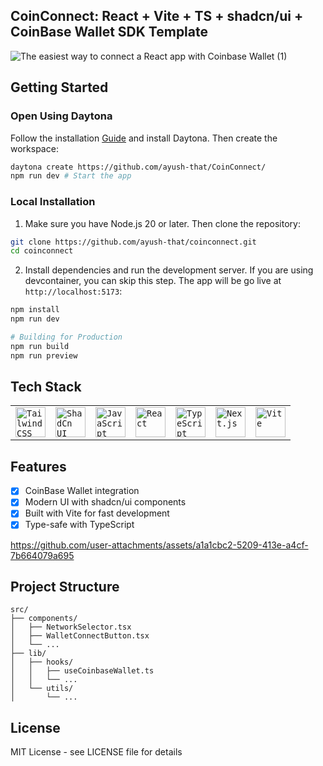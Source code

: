 ## **CoinConnect**: React + Vite + TS + shadcn/ui + CoinBase Wallet SDK Template

![The easiest way to connect a React app with Coinbase Wallet (1)](https://github.com/user-attachments/assets/e7d235ad-2ddf-4e0c-9435-5ac2de3f346b)

## Getting Started

### Open Using Daytona

Follow the installation [Guide](https://www.daytona.io/docs/installation/installation/) and install Daytona. Then create the workspace:

   ```bash
   daytona create https://github.com/ayush-that/CoinConnect/
   npm run dev # Start the app
   ```


### Local Installation

1. Make sure you have Node.js 20 or later. Then clone the repository:

```bash
git clone https://github.com/ayush-that/coinconnect.git
cd coinconnect
```

2. Install dependencies and run the development server. If you are using devcontainer, you can skip this step. The app will be go live at `http://localhost:5173`:

```bash
npm install
npm run dev

# Building for Production
npm run build
npm run preview
```

## Tech Stack

<div align="center">
	<table>
		<tr>
			<td><code><img width="48" src="https://user-images.githubusercontent.com/25181517/202896760-337261ed-ee92-4979-84c4-d4b829c7355d.png" alt="Tailwind CSS" title="Tailwind CSS"/></code></td>
			<td><code><img width="48" src="https://github.com/user-attachments/assets/e4bd419a-2a4a-459a-ba9a-d3324e693c4d" alt="ShadCn UI" title="ShadCn UI"/></code></td>
			<td><code><img width="48" src="https://user-images.githubusercontent.com/25181517/117447155-6a868a00-af3d-11eb-9cfe-245df15c9f3f.png" alt="JavaScript" title="JavaScript"/></code></td>
			<td><code><img width="48" src="https://user-images.githubusercontent.com/25181517/183897015-94a058a6-b86e-4e42-a37f-bf92061753e5.png" alt="React" title="React"/></code></td>
			<td><code><img width="48" src="https://user-images.githubusercontent.com/25181517/183890598-19a0ac2d-e88a-4005-a8df-1ee36782fde1.png" alt="TypeScript" title="TypeScript"/></code></td>
			<td><code><img width="48" src="https://github.com/marwin1991/profile-technology-icons/assets/136815194/5f8c622c-c217-4649-b0a9-7e0ee24bd704" alt="Next.js" title="Next.js"/></code></td>
			<td><code><img width="48" src="https://github-production-user-asset-6210df.s3.amazonaws.com/62091613/261395532-b40892ef-efb8-4b0e-a6b5-d1cfc2f3fc35.png" alt="Vite" title="Vite"/></code></td>
		</tr>
	</table>
</div>

## Features

- [x] CoinBase Wallet integration
- [x] Modern UI with shadcn/ui components
- [x] Built with Vite for fast development
- [x] Type-safe with TypeScript

https://github.com/user-attachments/assets/a1a1cbc2-5209-413e-a4cf-7b664079a695

## Project Structure

```
src/
├── components/
│   ├── NetworkSelector.tsx
│   ├── WalletConnectButton.tsx
│   └── ...
├── lib/
│   ├── hooks/
│   │   ├── useCoinbaseWallet.ts
│   │   └── ...
│   └── utils/
│       └── ...
```

## License

MIT License - see LICENSE file for details

